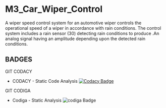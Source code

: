 # M3_Car_Wiper_Control
A wiper speed control system for an automotive wiper controls the operational speed of a wiper in accordance with rain conditions. The control system includes a rain sensor (30) detecting rain conditions to produce .An analog signal having an amplitude depending upon the detected rain conditions.

## BADGES
GIT CODACY

*   CODACY - Static Code Analysis [![Codacy Badge](https://app.codacy.com/project/badge/Grade/298cdcf6a1494fe98306d5e6453410cd)](https://www.codacy.com/gh/MDHIVAKAR/M3_Car_Wiper_Control/dashboard?utm_source=github.com&amp;utm_medium=referral&amp;utm_content=MDHIVAKAR/M3_Car_Wiper_Control&amp;utm_campaign=Badge_Grade)
 
GIT CODIGA

*   Codiga - Static Analysis ![codiga Badge](https://api.codiga.io/project/33314/status/svg)
